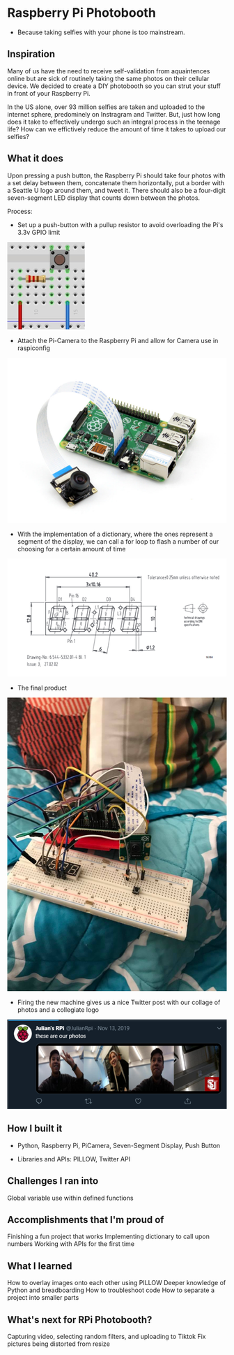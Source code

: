 # Raspberry Pi Photobooth
- Because taking selfies with your phone is too mainstream.

## Inspiration

Many of us have the need to receive self-validation from aquaintences online but are sick of routinely taking the same photos on their cellular device.  We decided to create a DIY photobooth so you can strut your stuff in front of your Raspberry Pi.

In the US alone, over 93 million selfies are taken and uploaded to the internet sphere, predominely on Instragram and Twitter.  But, just how long does it take to effectively undergo such an integral process in the teenage life?  How can we effictively reduce the amount of time it takes to upload our selfies? 

## What it does
Upon pressing a push button, the Raspberry Pi should take four photos with a set delay between them, concatenate them horizontally, put a border with a Seattle U logo around them, and tweet it.  There should also be a four-digit seven-segment LED display that counts down between the photos.

Process:
- Set up a push-button with a pullup resistor to avoid overloading the Pi's 3.3v GPIO limit

![Step 1](https://github.com/JulianSaturno/RPi-Photobooth/blob/master/images/pushbutton.PNG)

- Attach the Pi-Camera to the Raspberry Pi and allow for Camera use in raspiconfig

![Step 2](https://github.com/JulianSaturno/RPi-Photobooth/blob/master/images/picamera.png)

- With the implementation of a dictionary, where the ones represent a segment of the display, we can call a for loop to flash a number of our choosing for a certain amount of time

![Step 3](https://github.com/JulianSaturno/RPi-Photobooth/blob/master/images/segment.png)

- The final product 

![Step 4](https://github.com/JulianSaturno/RPi-Photobooth/blob/master/images/final-product.png)

- Firing the new machine gives us a nice Twitter post with our collage of photos and a collegiate logo

![Step 5](https://github.com/JulianSaturno/RPi-Photobooth/blob/master/images/twitterpost.png)

## How I built it
- Python, Raspberry Pi, PiCamera, Seven-Segment Display, Push Button

- Libraries and APIs: PILLOW, Twitter API

## Challenges I ran into
Global variable use within defined functions

## Accomplishments that I'm proud of
Finishing a fun project that works
Implementing dictionary to call upon numbers
Working with APIs for the first time

## What I learned
How to overlay images onto each other using PILLOW
Deeper knowledge of Python and breadboarding
How to troubleshoot code
How to separate a project into smaller parts

## What's next for RPi Photobooth?
Capturing video, selecting random filters, and uploading to Tiktok
Fix pictures being distorted from resize

